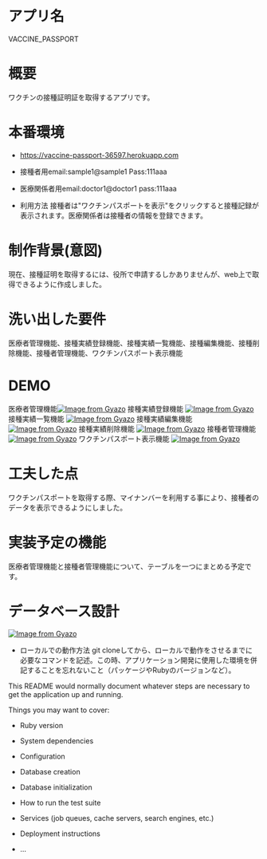 # アプリ名
VACCINE_PASSPORT

# 概要
ワクチンの接種証明証を取得するアプリです。

# 本番環境
* https://vaccine-passport-36597.herokuapp.com

* 接種者用email:sample1@sample1 Pass:111aaa
* 医療関係者用email:doctor1@doctor1 pass:111aaa
* 利用方法	接種者は"ワクチンパスポートを表示"をクリックすると接種記録が表示されます。医療関係者は接種者の情報を登録できます。

# 制作背景(意図) 
現在、接種証明を取得するには、役所で申請するしかありませんが、web上で取得できるように作成しました。

# 洗い出した要件
医療者管理機能、接種実績登録機能、接種実績一覧機能、接種編集機能、接種削除機能、接種者管理機能、ワクチンパスポート表示機能

# DEMO
医療者管理機能[![Image from Gyazo](https://i.gyazo.com/c5ca9c1df383596dad71a1c0a9a007b1.gif)](https://gyazo.com/c5ca9c1df383596dad71a1c0a9a007b1)
接種実績登録機能
[![Image from Gyazo](https://i.gyazo.com/d44e479596298a166dfad152474001e3.gif)](https://gyazo.com/d44e479596298a166dfad152474001e3)
接種実績一覧機能
[![Image from Gyazo](https://i.gyazo.com/0cb60c9278f09d81cf571dba0f217819.gif)](https://gyazo.com/0cb60c9278f09d81cf571dba0f217819)
接種実績編集機能
[![Image from Gyazo](https://i.gyazo.com/b7f9a074953775d5146732f8fe09d87b.gif)](https://gyazo.com/b7f9a074953775d5146732f8fe09d87b)
接種実績削除機能
[![Image from Gyazo](https://i.gyazo.com/e20802d12cd0fcef0f2e2b1887c2b844.gif)](https://gyazo.com/e20802d12cd0fcef0f2e2b1887c2b844)
接種者管理機能
[![Image from Gyazo](https://i.gyazo.com/1454f1c13bdddab11644a7d56b1d01f1.gif)](https://gyazo.com/1454f1c13bdddab11644a7d56b1d01f1)
ワクチンパスポート表示機能
[![Image from Gyazo](https://i.gyazo.com/f65084243fe43ef54a1289692ac945a3.gif)](https://gyazo.com/f65084243fe43ef54a1289692ac945a3)

# 工夫した点
ワクチンパスポートを取得する際、マイナンバーを利用する事により、接種者のデータを表示できるようにしました。

# 実装予定の機能
医療者管理機能と接種者管理機能について、テーブルを一つにまとめる予定です。

# データベース設計
[![Image from Gyazo](https://i.gyazo.com/82a2c37cf01ffb0bb5c74d38cbf3f5eb.png)](https://gyazo.com/82a2c37cf01ffb0bb5c74d38cbf3f5eb)

* ローカルでの動作方法	git cloneしてから、ローカルで動作をさせるまでに必要なコマンドを記述。この時、アプリケーション開発に使用した環境を併記することを忘れないこと（パッケージやRubyのバージョンなど）。

This README would normally document whatever steps are necessary to get the
application up and running.

Things you may want to cover:

* Ruby version

* System dependencies

* Configuration

* Database creation

* Database initialization

* How to run the test suite

* Services (job queues, cache servers, search engines, etc.)

* Deployment instructions

* ...
